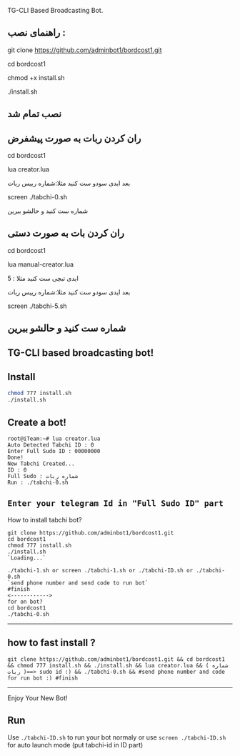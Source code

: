 

TG-CLI Based Broadcasting Bot.

## راهنمای نصب :

git clone https://github.com/adminbot1/bordcost1.git

cd bordcost1

chmod +x install.sh

./install.sh

## نصب تمام شد

## ران کردن ربات به صورت پیشفرض

cd bordcost1

lua creator.lua

بعد ایدی سودو ست کنید مثلا:شماره رییس ربات

screen ./tabchi-0.sh

شماره ست کنید و حالشو ببرین

## ران کردن بات به صورت دستی

cd bordcost1

lua manual-creator.lua

ایدی تبچی ست کنید مثلا : 5

بعد ایدی سودو ست کنید مثلا:شماره رییس ربات

screen ./tabchi-5.sh

شماره ست کنید و حالشو ببرین
-----------------------

TG-CLI based broadcasting bot!
-----------------------
## Install
```bash
chmod 777 install.sh
./install.sh
```
## Create a bot!
```
root@iTeam:~# lua creator.lua
Auto Detected Tabchi ID : 0
Enter Full Sudo ID : 00000000
Done!
New Tabchi Created...
ID : 0
Full Sudo : شماره ربات
Run : ./tabchi-0.sh
```
`Enter your telegram Id in "Full Sudo ID" part`
------------------------
How to install tabchi bot?
```
git clone https://github.com/adminbot1/bordcost1.git
cd bordcost1
chmod 777 install.sh
./install.sh
`Loading...`

./tabchi-1.sh or screen ./tabchi-1.sh or ./tabchi-ID.sh or ./tabchi-0.sh
`send phone number and send code to run bot`
#finish
<------------>
for on bot?
cd bordcost1
./tabchi-0.sh
```
---------------------
how to fast install ?
---------------------
`git clone https://github.com/adminbot1/bordcost1.git && cd bordcost1 && chmod 777 install.sh && ./install.sh && lua creator.lua && ( شماره ربات )==> sudo id :) && ./tabchi-0.sh && #send phone number and code for run bot :) #finish`

---------------------
Enjoy Your New Bot!
## Run
Use `./tabchi-ID.sh` to run your bot normaly or use `screen ./tabchi-ID.sh` for auto launch mode (put tabchi-id in ID part)

